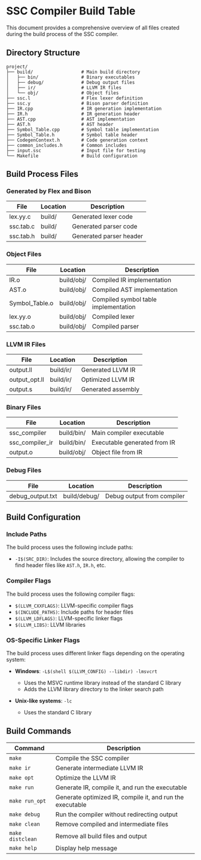 # SSC Compiler Build Table

This document provides a comprehensive overview of all files created during the build process of the SSC compiler.

## Directory Structure

```
project/
├── build/                  # Main build directory
│   ├── bin/                # Binary executables
│   ├── debug/              # Debug output files
│   ├── ir/                 # LLVM IR files
│   └── obj/                # Object files
├── ssc.l                   # Flex lexer definition
├── ssc.y                   # Bison parser definition
├── IR.cpp                  # IR generation implementation
├── IR.h                    # IR generation header
├── AST.cpp                 # AST implementation
├── AST.h                   # AST header
├── Symbol_Table.cpp        # Symbol table implementation
├── Symbol_Table.h          # Symbol table header
├── CodegenContext.h        # Code generation context
├── common_includes.h       # Common includes
├── input.ssc               # Input file for testing
└── Makefile                # Build configuration
```

## Build Process Files

### Generated by Flex and Bison

| File | Location | Description |
|------|----------|-------------|
| lex.yy.c | build/ | Generated lexer code |
| ssc.tab.c | build/ | Generated parser code |
| ssc.tab.h | build/ | Generated parser header |

### Object Files

| File | Location | Description |
|------|----------|-------------|
| IR.o | build/obj/ | Compiled IR implementation |
| AST.o | build/obj/ | Compiled AST implementation |
| Symbol_Table.o | build/obj/ | Compiled symbol table implementation |
| lex.yy.o | build/obj/ | Compiled lexer |
| ssc.tab.o | build/obj/ | Compiled parser |

### LLVM IR Files

| File | Location | Description |
|------|----------|-------------|
| output.ll | build/ir/ | Generated LLVM IR |
| output_opt.ll | build/ir/ | Optimized LLVM IR |
| output.s | build/ir/ | Generated assembly |

### Binary Files

| File | Location | Description |
|------|----------|-------------|
| ssc_compiler | build/bin/ | Main compiler executable |
| ssc_compiler_ir | build/bin/ | Executable generated from IR |
| output.o | build/obj/ | Object file from IR |

### Debug Files

| File | Location | Description |
|------|----------|-------------|
| debug_output.txt | build/debug/ | Debug output from compiler |

## Build Configuration

### Include Paths

The build process uses the following include paths:

- `-I$(SRC_DIR)`: Includes the source directory, allowing the compiler to find header files like `AST.h`, `IR.h`, etc.

### Compiler Flags

The build process uses the following compiler flags:

- `$(LLVM_CXXFLAGS)`: LLVM-specific compiler flags
- `$(INCLUDE_PATHS)`: Include paths for header files
- `$(LLVM_LDFLAGS)`: LLVM-specific linker flags
- `$(LLVM_LIBS)`: LLVM libraries

### OS-Specific Linker Flags

The build process uses different linker flags depending on the operating system:

- **Windows**: `-L$(shell $(LLVM_CONFIG) --libdir) -lmsvcrt`
  - Uses the MSVC runtime library instead of the standard C library
  - Adds the LLVM library directory to the linker search path

- **Unix-like systems**: `-lc`
  - Uses the standard C library

## Build Commands

| Command | Description |
|---------|-------------|
| `make` | Compile the SSC compiler |
| `make ir` | Generate intermediate LLVM IR |
| `make opt` | Optimize the LLVM IR |
| `make run` | Generate IR, compile it, and run the executable |
| `make run_opt` | Generate optimized IR, compile it, and run the executable |
| `make debug` | Run the compiler without redirecting output |
| `make clean` | Remove compiled and intermediate files |
| `make distclean` | Remove all build files and output |
| `make help` | Display help message | 